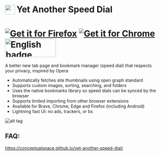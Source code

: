 <h1>
<sub>
<img src="https://raw.githubusercontent.com/conceptualspace/yet-another-speed-dial/master/src/icons/icon32.png" height="32" width="32">
</sub>
Yet Another Speed Dial
</h1>

<h1>
<a href='https://addons.mozilla.org/firefox/addon/yet-another-speed-dial/'><img alt='Get it for Firefox' src='https://github.com/conceptualspace/yet-another-speed-dial/raw/master/assets/badges/ff-badge.png'/></a> <a href='https://chrome.google.com/webstore/detail/yet-another-speed-dial/imohnlganmafcmidafklgkgfgaagiohn'><img alt='Get it for Chrome' src='https://github.com/conceptualspace/yet-another-speed-dial/raw/master/assets/badges/chrome-badge.png'/></a> <a href='https://microsoftedge.microsoft.com/addons/detail/kachajgmekhiajhbbfpfhbmonmpnpiee'><img src='https://github.com/conceptualspace/yet-another-speed-dial/raw/master/assets/badges/microsoft-badge.png' alt='English badge' style='width: 166px; height: 60px;'/></a>
</h1>

A better new tab page and bookmark manager (speed dial) that respects your privacy, inspired by Opera

- Automatically fetches site thumbnails using open graph standard
- Supports custom images, sorting, searching, and folders
- Uses the native bookmarks library so speed dials can be synced by the browser
- Supports limited importing from other browser extensions
- Available for Brave, Chrome, Edge and Firefox (including Android)
- Lightning fast UI: no ads, trackers, or bs

![alt tag](https://github.com/conceptualspace/yet-another-speed-dial/raw/master/assets/screenshot.png)

## FAQ:

https://conceptualspace.github.io/yet-another-speed-dial/
